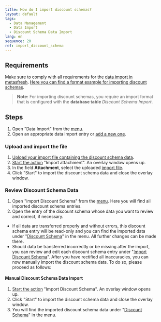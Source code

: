 ```yaml
---
title: How do I import discount schemas?
layout: default
tags:
  - Data Management
  - Data Import
  - Discount Schema Data Import
lang: en
sequence: 20
ref: import_discount_schema
---
```


## Requirements
Make sure to comply with all requirements for the [data import in metasfresh](Data_import_metasfresh). [Here you can find a format example for importing discount schemas](Import_format_example_discount_schema).
 >**Note:** For importing discount schemas, you require an import format that is configured with the **database table** *Discount Schema Import*.

## Steps
1. Open "Data Import" from the [menu](Menu).
1. Open an appropriate data import entry or [add a new one](add_new_data_import_entry).

### Upload and import the file
1. [Upload your import file containing the discount schema data](File_handling).
1. [Start the action](StartAction) "Import attachment". An overlay window opens up.
1. In the field **Attachment**, select the uploaded [import file](Import_file_useful_tips).
1. Click "Start" to import the discount schema data and close the overlay window.

### Review Discount Schema Data
1. Open "Import Discount Schema" from the [menu](Menu). Here you will find all imported discount schema entries.
1. Open the entry of the discount schema whose data you want to review and correct, if necessary.
 - If all data are transferred properly and without errors, this discount schema entry will be read-only and you can find the imported data under "[Discount Schema](Menu)" in the menu. All further changes can be made there.
 - Should data be transferred incorrectly or be missing after the import, you can review and edit each discount schema entry under "[Import Discount Schema](Menu)". After you have rectified all inaccuracies, you can now manually import the discount schema data. To do so, please proceed as follows:

#### Manual Discount Schema Data Import
1. [Start the action](StartAction) "Import Discount Schema". An overlay window opens up.
1. Click "Start" to import the discount schema data and close the overlay window.
1. You will find the imported discount schema data under "[Discount Schema](Menu)" in the menu.
